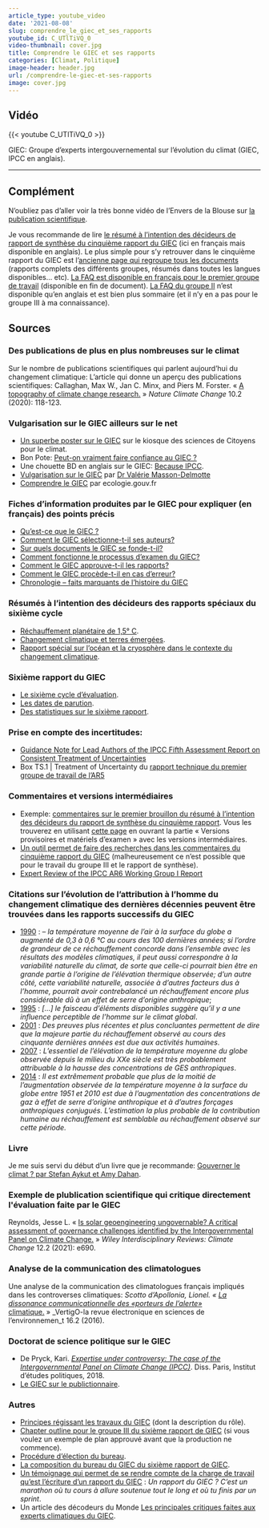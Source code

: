 ```yaml
---
article_type: youtube_video
date: '2021-08-08'
slug: comprendre_le_giec_et_ses_rapports
youtube_id: C_UTlTiVQ_0
video-thumbnail: cover.jpg
title: Comprendre le GIEC et ses rapports
categories: [Climat, Politique]
image-header: header.jpg
url: /comprendre-le-giec-et-ses-rapports
image: cover.jpg
---
```


## Vidéo

{{< youtube C_UTlTiVQ_0 >}}

GIEC: Groupe d’experts intergouvernemental sur l’évolution du climat
(GIEC, IPCC en anglais).


<hr>

## Complément

N’oubliez pas d’aller voir la très bonne vidéo de l’Envers de la Blouse sur [la publication scientifique](https://www.youtube.com/watch?v=LDgd2ShMh80).

Je vous recommande de lire [le résumé à l’intention des décideurs de rapport de synthèse du cinquième rapport du GIEC](https://archive.ipcc.ch/pdf/assessment-report/ar5/syr/AR5_SYR_FINAL_SPM_fr.pdf) (ici en français mais disponible en anglais). Le plus simple pour s’y retrouver dans le cinquième rapport du GIEC est l’[ancienne page qui regroupe tous les documents](https://archive.ipcc.ch/report/ar5/wg1/index_fr.shtml) (rapports complets des différents groupes, résumés dans toutes les langues disponibles… etc). [La FAQ est disponible en français pour le premier groupe de travail](https://archive.ipcc.ch/pdf/assessment-report/ar5/wg1/WG1AR5_SummaryVolume_FINAL_FRENCH.pdf) (disponible en fin de document). [La FAQ du groupe II](https://archive.ipcc.ch/report/ar5/wg2/docs/WGIIAR5-FAQs_FINAL.pdf) n’est disponible qu’en anglais et est bien plus sommaire (et il n’y en a pas pour le groupe III à ma connaissance).

## Sources

### Des publications de plus en plus nombreuses sur le climat

Sur le nombre de publications scientifiques qui parlent aujourd’hui du changement climatique:
L’article qui donne un aperçu des publications scientifiques: Callaghan, Max W., Jan C. Minx, and Piers M. Forster. « [A topography of climate change research.](https://www.nature.com/articles/s41558-019-0684-5?proof=t) » _Nature Climate Change_ 10.2 (2020): 118-123.

### Vulgarisation sur le GIEC ailleurs sur le net

- [Un superbe poster sur le GIEC](https://drive.google.com/file/d/17f6eevkRGLvE8lzD9efhvgOEuwu_TkKa/view) sur le kiosque des sciences de Citoyens pour le climat.  
- Bon Pote: [Peut-on vraiment faire confiance au GIEC ?](https://bonpote.com/climat-peut-on-vraiment-faire-confiance-au-giec/)  
- Une chouette BD en anglais sur le GIEC: [Because IPCC](https://becauseipcc.thesuccession.ca/page/2/).  
- [Vulgarisation sur le GIEC](https://mobile.twitter.com/valmasdel/status/1159525815002030080) par [Dr Valérie Masson-Delmotte](https://mobile.twitter.com/valmasdel)  
- [Comprendre le GIEC](https://www.ecologie.gouv.fr/comprendre-giec) par ecologie.gouv.fr

### Fiches d’information produites par le GIEC pour expliquer (en français) des points précis

- [Qu’est-ce que le GIEC ?](https://www.ipcc.ch/site/assets/uploads/2018/04/FS_what_ipcc_fr.pdf)  
- [Comment le GIEC sélectionne-t-il ses auteurs?](https://www.ipcc.ch/site/assets/uploads/2018/04/FS_select_authors_fr.pdf)  
- [Sur quels documents le GIEC se fonde-t-il?](https://www.ipcc.ch/site/assets/uploads/2018/04/FS_ipcc_assess_fr.pdf)  
- [Comment fonctionne le processus d’examen du GIEC?](https://www.ipcc.ch/site/assets/uploads/2018/04/FS_review_process_fr.pdf)  
- [Comment le GIEC approuve-t-il les rapports?](https://www.ipcc.ch/site/assets/uploads/2018/04/FS_ipcc_approve_fr.pdf)  
- [Comment le GIEC procède-t-il en cas d’erreur?](https://www.ipcc.ch/site/assets/uploads/2018/04/FS_ipcc_deals_errors_fr.pdf)  
- [Chronologie – faits marquants de l’histoire du GIEC](https://www.ipcc.ch/site/assets/uploads/2018/04/FS_timeline_fr.pdf)

### Résumés à l’intention des décideurs des rapports spéciaux du sixième cycle

- [Réchauffement planétaire de 1,5° C](https://www.ipcc.ch/site/assets/uploads/sites/2/2019/09/IPCC-Special-Report-1.5-SPM_fr.pdf).  
- [Changement climatique et terres émergées](https://www.ipcc.ch/site/assets/uploads/sites/4/2020/06/SRCCL_SPM_fr.pdf).  
- [Rapport spécial sur l’océan et la cryosphère dans le contexte du changement climatique](https://www.ipcc.ch/site/assets/uploads/sites/3/2020/07/SROCC_SPM_fr.pdf).

### Sixième rapport du GIEC

- [Le sixième cycle d’évaluation](https://www.ipcc.ch/site/assets/uploads/2020/05/2020-AC6_fr.pdf).
- [Les dates de parution](https://www.ipcc.ch/2021/05/28/press-release-ar6-wgii-wgiii-syr-approval-sessions/).
- [Des statistiques sur le sixième rapport](https://www.ipcc.ch/site/assets/uploads/2021/06/Fact_sheet_AR6.pdf).

### Prise en compte des incertitudes:  

- [Guidance Note for Lead Authors of the IPCC Fifth Assessment Report on Consistent Treatment of Uncertainties](https://www.ipcc.ch/site/assets/uploads/2017/08/AR5_Uncertainty_Guidance_Note.pdf) 
- Box TS.1 | Treatment of Uncertainty du [rapport technique du premier groupe de travail de l’AR5](https://archive.ipcc.ch/pdf/assessment-report/ar5/wg1/WG1AR5_TS_FINAL.pdf)

### Commentaires et versions intermédiaires

- Exemple: [commentaires sur le premier brouillon du résumé à l’intention des décideurs du rapport de synthèse du cinquième rapport](https://archive.ipcc.ch/pdf/assessment-report/ar5/syr/drafts/Comments_SPM_AR5_SYR.pdf). Vous les trouverez en utilisant [cette page](https://archive.ipcc.ch/report/ar5/wg1/index_fr.shtml) en ouvrant la partie « Versions provisoires et matériels d’examen » avec les versions intermédiaires.
- [Un outil permet de faire des recherches dans les commentaires du cinquième rapport du GIEC](https://archive.ipcc.ch/report/ar5/utilities/comments.php) (malheureusement ce n’est possible que pour le travail du groupe III et le rapport de synthèse).  
- [Expert Review of the IPCC AR6 Working Group I Report](https://www.ipcc.ch/site/assets/uploads/2019/04/AR6_WGI_FOD_Expert_Review_GuidanceNote.pdf)

### Citations sur l’évolution de l’attribution à l’homme du changement climatique des dernières décennies peuvent être trouvées dans les rapports successifs du GIEC

- [1990](https://www.ipcc.ch/site/assets/uploads/2018/05/ipcc_90_92_assessments_far_full_report_fr.pdf) : _– la température moyenne de l’air à la surface du globe a augmenté de 0,3 à 0,6 °C au cours des 100 dernières années; si l’ordre de grandeur de ce réchauffement concorde dans l’ensemble avec les résultats des modèles climatiques, il peut aussi correspondre à la variabilité naturelle du climat, de sorte que celle-ci pourrait bien être en grande partie à l’origine de l’élévation thermique observée; d’un autre côté, cette variabilité naturelle, associée à d’autres facteurs dus à l’homme, pourrait avoir contrebalancé un réchauffement encore plus considérable dû à un effet de serre d’origine anthropique_;  
- [1995](https://www.ipcc.ch/site/assets/uploads/2018/05/2nd-assessment-fr.pdf) : _\[…\] le faisceau d’éléments disponibles suggère qu’il y a une influence perceptible de l’homme sur le climat global_.  
- [2001](https://www.ipcc.ch/site/assets/uploads/2018/08/TAR_syrfull_fr.pdf) : _Des preuves plus récentes et plus concluantes permettent de dire que la majeure partie du réchauffement observé au cours des cinquante dernières années est due aux activités humaines_.  
- [2007](https://www.ipcc.ch/site/assets/uploads/2018/02/ar4_syr_fr.pdf) : _L’essentiel de l’élévation de la température moyenne du globe observée depuis le milieu du XXe siècle est très probablement attribuable à la hausse des concentrations de GES anthropiques_.  
- [2014](https://archive.ipcc.ch/pdf/assessment-report/ar5/syr/AR5_SYR_FINAL_SPM_fr.pdf) : _Il est extrêmement probable que plus de la moitié de l’augmentation observée de la température moyenne à la surface du globe entre 1951 et 2010 est due à l’augmentation des concentrations de gaz à effet de serre d’origine anthropique et à d’autres forçages anthropiques conjugués. L’estimation la plus probable de la contribution humaine au réchauffement est semblable au réchauffement observé sur cette période._

### Livre

Je me suis servi du début d’un livre que je recommande: [Gouverner le climat ? par Stefan Aykut et Amy Dahan](http://www.pressesdesciencespo.fr/fr/book/?GCOI=27246100821210).

### Exemple de plublication scientifique qui critique directement l'évaluation faite par le GIEC

Reynolds, Jesse L. « [Is solar geoengineering ungovernable? A critical assessment of governance challenges identified by the Intergovernmental Panel on Climate Change.](https://wires.onlinelibrary.wiley.com/doi/10.1002/wcc.690) » _Wiley Interdisciplinary Reviews: Climate Change_ 12.2 (2021): e690.

### Analyse de la communication des climatologues

Une analyse de la communication des climatologues français impliqués dans les controverses climatiques: _Scotto d’Apollonia, Lionel. « [La dissonance communicationnelle des «porteurs de l’alerte»](https://journals.openedition.org/vertigo/17733#ftn13)_ [climatique.](https://journals.openedition.org/vertigo/17733#ftn13) » _VertigO-la revue électronique en sciences de l’environnemen_t 16.2 (2016).

### Doctorat de science politique sur le GIEC

- De Pryck, Kari. _[Expertise under controversy: The case of the Intergovernmental Panel on Climate Change (IPCC)](http://www.theses.fr/2018IEPP0037)_. Diss. Paris, Institut d’études politiques, 2018.
- [Le GIEC sur le publictionnaire](http://publictionnaire.huma-num.fr/notice/giec/).

### Autres

- [Principes régissant les travaux du GIEC](https://www.ipcc.ch/site/assets/uploads/2018/09/ipcc_principles_fr.pdf) (dont la description du rôle).
- [Chapter outline pour le groupe III du sixième rapport de GIEC](https://www.ipcc.ch/site/assets/uploads/2018/03/AR6_WGIII_outlines_P46.pdf) (si vous voulez un exemple de plan approuvé avant que la production ne commence).
- [Procédure d’élection du bureau](https://www.ipcc.ch/site/assets/uploads/2018/05/070720150919-p42_inf1_evoting_procedures_and_practices.pdf).  
- [La composition du bureau du GIEC du sixième rapport de GIEC](https://www.ipcc.ch/election-results/).
- [Un témoignage qui permet de se rendre compte de la charge de travail qu’est l’écriture d’un rapport du GIEC](http://www.meteofrance.fr/actualites/76032133-samuel-morin-mon-experience-au-giec-3-3) : _Un rapport du GIEC ? C’est un marathon où tu cours à allure soutenue tout le long et où tu finis par un sprint_.
- Un article des décodeurs du Monde [Les principales critiques faites aux experts climatiques du GIEC](https://www.lemonde.fr/les-decodeurs/article/2019/08/02/dereglement-climatique-les-cinq-critiques-recurrentes-adressees-au-giec_5495740_4355770.html).
